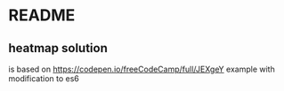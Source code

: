 # README

## heatmap solution 
is based on https://codepen.io/freeCodeCamp/full/JEXgeY example with modification to es6
